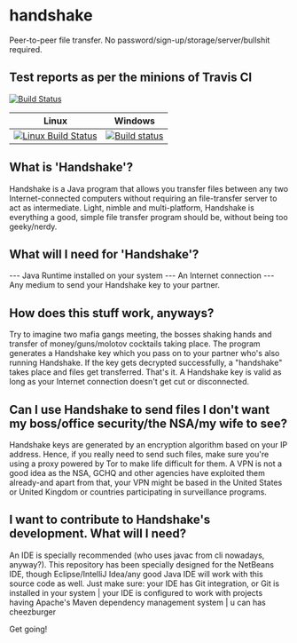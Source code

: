 # handshake
Peer-to-peer file transfer. No password/sign-up/storage/server/bullshit required.

## Test reports as per the minions of Travis CI
[![Build Status](https://travis-ci.org/mayukhnair/handshake.svg?branch=master)](https://travis-ci.org/mayukhnair/handshake)

| Linux | Windows |
| ----- | ------- |
| [![Linux Build Status](https://travis-ci.org/mayukhnair/handshake.svg?branch=master)](https://travis-ci.org/mayukhnair/handshake) | [![Build status](https://ci.appveyor.com/api/projects/status/120vptpew3a3m40t?svg=true)](https://ci.appveyor.com/project/mayukhnair/handshake)

## What is 'Handshake'?
Handshake is a Java program that allows you transfer files between any two Internet-connected computers without requiring an file-transfer server to act as intermediate. Light, nimble and multi-platform, Handshake is everything a good, simple file transfer program should be, without being too geeky/nerdy.

## What will I need for 'Handshake'?
--- Java Runtime installed on your system
--- An Internet connection
--- Any medium to send your Handshake key to your partner.

## How does this stuff work, anyways?
Try to imagine two mafia gangs meeting, the bosses shaking hands and transfer of money/guns/molotov cocktails taking place. The program generates a Handshake key which you pass on to your partner who's also running Handshake. If the key gets decrypted successfully, a "handshake" takes place and files get transferred. That's it. A Handshake key is valid as long as your Internet connection doesn't get cut or disconnected.

## Can I use Handshake to send files I don't want my boss/office security/the NSA/my wife to see?
Handshake keys are generated by an encryption algorithm based on your IP address. Hence, if you really need to send such files, make sure you're using a proxy powered by Tor to make life difficult for them. A VPN is not a good idea as the NSA, GCHQ and other agencies have exploited them already-and apart from that, your VPN might be based in the United States or United Kingdom or countries participating in surveillance programs.

## I want to contribute to Handshake's development. What will I need?
An IDE is specially recommended (who uses javac from cli nowadays, anyway?). This repository has been specially designed for the NetBeans IDE, though Eclipse/IntelliJ Idea/any good Java IDE will work with this source code as well. Just make sure:
    your IDE has Git integration, or Git is installed in your system | 
    your IDE is configured to work with projects having Apache's Maven dependency management system | 
    u can has cheezburger
    
    

Get going!





